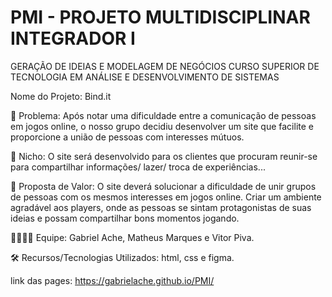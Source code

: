 # PMI - PROJETO MULTIDISCIPLINAR INTEGRADOR I

GERAÇÃO DE IDEIAS E MODELAGEM DE NEGÓCIOS
CURSO SUPERIOR DE TECNOLOGIA EM ANÁLISE E DESENVOLVIMENTO DE SISTEMAS

Nome do Projeto: Bind.it
  
🙁 Problema: Após notar uma dificuldade entre a comunicação de pessoas em jogos online, o nosso grupo decidiu desenvolver um site que facilite e proporcione a união de pessoas com interesses mútuos.

🙂 Nicho: O site será desenvolvido para os clientes que procuram reunir-se para compartilhar informações/ lazer/ troca de experiências... 

🎁 Proposta de Valor: O site deverá solucionar a dificuldade de unir grupos de pessoas com os mesmos interesses em jogos online. Criar um ambiente agradável aos players, onde as pessoas se sintam protagonistas de suas ideias e possam compartilhar bons momentos jogando.

🧑‍💻👩‍💻 Equipe: Gabriel Ache, Matheus Marques e Vitor Piva.

🛠️ Recursos/Tecnologias Utilizados: html, css e figma.

link das pages: https://gabrielache.github.io/PMI/